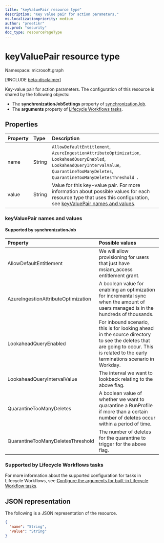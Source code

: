 ```yaml
---
title: "keyValuePair resource type"
description: "Key value pair for action parameters."
ms.localizationpriority: medium
author: "preetikr"
ms.prod: "security"
doc_type: resourcePageType
---
```


# keyValuePair resource type

Namespace: microsoft.graph

[!INCLUDE [beta-disclaimer](../../includes/beta-disclaimer.md)]

Key-value pair for action parameters. The configuration of this resource is shared by the following objects:
+ The **synchronizationJobSettings** property of [synchronizationJob](synchronization-synchronizationjob.md).
+ The **arguments** property of [Lifecycle Workflows tasks](identitygovernance-task.md).

## Properties

| Property     | Type        | Description |
|:-------------|:------------|:------------|
|name|String|`AllowDefaultEntitlement`,  `AzureIngestionAttributeOptimization`, `LookaheadQueryEnabled`,   `LookaheadQueryIntervalValue`, `QuarantineTooManyDeletes`, `QuarantineTooManyDeletesThreshold `.|
|value|String|Value for this key-value pair. For more information about possible values for each resource type that uses this configuration, see [keyValuePair names and values](#keyvaluepair-names-and-values).|

### keyValuePair names and values

#### Supported by synchronizationJob

| Property | Possible values |
|:-|:-|
| AllowDefaultEntitlement |  We will allow provisioning for users that just have msiam_access entitlement grant. |
| AzureIngestionAttributeOptimization | A boolean value for enabling an optimization for incremental sync when the amount of users managed is in the hundreds of thousands. |
| LookaheadQueryEnabled |  For inbound scenario, this is for looking ahead in the source directory to see the deletes that are going to occur. This is related to the early terminations scenario in Workday.|
| LookaheadQueryIntervalValue | The interval we want to lookback relating to the above flag. |
| QuarantineTooManyDeletes | A boolean value of whether we want to quarantine a RunProfile if more than a certain number of deletes occur within a period of time. |
| QuarantineTooManyDeletesThreshold | The number of deletes for the quarantine to trigger for the above flag. |

### Supported by Lifecycle Workflows tasks

For more information about the supported configuration for tasks in Lifecycle Workflows, see [Configure the arguments for built-in Lifecycle Workflow tasks](/graph/identitygovernance-lifecycleworkflows-task-arguments).


## JSON representation

The following is a JSON representation of the resource.

<!-- {
  "blockType": "resource",
  "optionalProperties": [

  ],
  "@odata.type": "microsoft.graph.keyValuePair",
  "baseType": null
}-->

```json
{
  "name": "String",
  "value": "String"
}
```

<!-- uuid: 16cd6b66-4b1a-43a1-adaf-3a886856ed98
2019-02-04 14:57:30 UTC -->
<!-- {
  "type": "#page.annotation",
  "description": "keyValuePair resource",
  "keywords": "",
  "section": "documentation",
  "tocPath": ""
}-->

